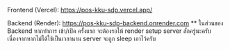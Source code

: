 Frontend (Vercel): https://pos-kku-sdp.vercel.app/

Backend (Render): https://pos-kku-sdp-backend.onrender.com
** ในส่วนของ Backend หากทำการ เข้า/เปิด ครั้งแรก จะต้องรอให้ render setup server สักครู่นะครับ เนื่องจากหากไม่ได้ใช้เป็นเวลานาน server จะถูก sleep เอาไว้ครับ

